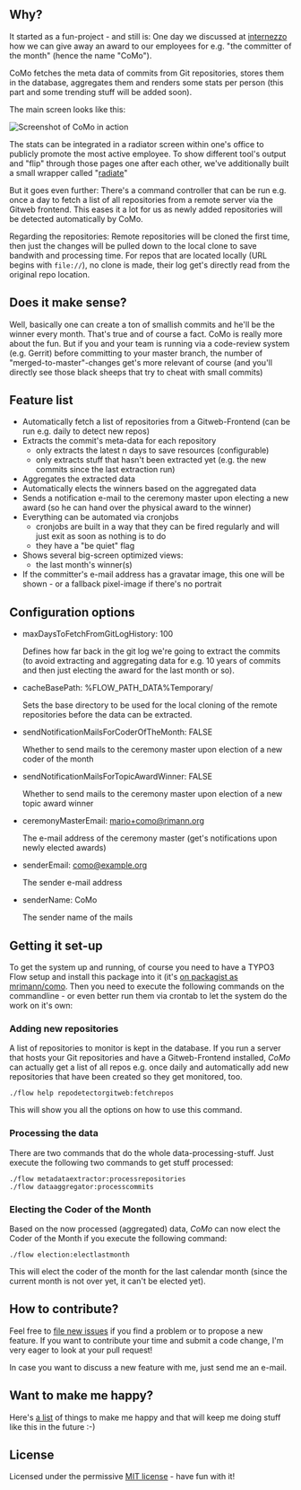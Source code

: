 ## Why?

It started as a fun-project - and still is: One day we discussed at [internezzo](http://www.internezzo.ch/) how we can give away an award to our employees for e.g. "the committer of the month" (hence the name "CoMo").

CoMo fetches the meta data of commits from Git repositories, stores them in the database, aggregates them and renders some stats per person (this part and some trending stuff will be added soon).

The main screen looks like this:

![Screenshot of CoMo in action](https://raw.github.com/mrimann/CoMo/master/Documentation/Screenshots/coderOfTheMonth.png)

The stats can be integrated in a radiator screen within one's office to publicly promote the most active employee. To show different tool's output and "flip" through those pages one after each other, we've additionally built a small wrapper called "[radiate](https://github.com/mrimann/radiate)"

But it goes even further: There's a command controller that can be run e.g. once a day to fetch a list of all repositories from a remote server via the Gitweb frontend. This eases it a lot for us as newly added repositories will be detected automatically by CoMo.

Regarding the repositories: Remote repositories will be cloned the first time, then just the changes will be pulled down to the local clone to save bandwith and processing time. For repos that are located locally (URL begins with ``file://``), no clone is made, their log get's directly read from the original repo location.

## Does it make sense?

Well, basically one can create a ton of smallish commits and he'll be the winner every month. That's true and of course a fact. CoMo is really more about the fun. But if you and your team is running via a code-review system (e.g. Gerrit) before committing to your master branch, the number of "merged-to-master"-changes get's more relevant of course (and you'll directly see those black sheeps that try to cheat with small commits)

## Feature list

- Automatically fetch a list of repositories from a Gitweb-Frontend (can be run e.g. daily to detect new repos)
- Extracts the commit's meta-data for each repository
	- only extracts the latest n days to save resources (configurable)
	- only extracts stuff that hasn't been extracted yet (e.g. the new commits since the last extraction run)
- Aggregates the extracted data
- Automatically elects the winners based on the aggregated data
- Sends a notification e-mail to the ceremony master upon electing a new award (so he can hand over the physical award to the winner)
- Everything can be automated via cronjobs
	- cronjobs are built in a way that they can be fired regularly and will just exit as soon as nothing is to do
	- they have a "be quiet" flag
- Shows several big-screen optimized views:
	- the last month's winner(s)
- If the committer's e-mail address has a gravatar image, this one will be shown - or a fallback pixel-image if there's no portrait

## Configuration options

- maxDaysToFetchFromGitLogHistory: 100

	Defines how far back in the git log we're going to extract the commits (to avoid extracting and aggregating data for e.g. 10 years of commits and then just electing the award for the last month or so).

- cacheBasePath: %FLOW_PATH_DATA%Temporary/

	Sets the base directory to be used for the local cloning of the remote repositories before the data can be extracted.

- sendNotificationMailsForCoderOfTheMonth: FALSE

	Whether to send mails to the ceremony master upon election of a new coder of the month

- sendNotificationMailsForTopicAwardWinner: FALSE

	Whether to send mails to the ceremony master upon election of a new topic award winner

- ceremonyMasterEmail: mario+como@rimann.org

	The e-mail address of the ceremony master (get's notifications upon newly elected awards)

- senderEmail: como@example.org

	The sender e-mail address

- senderName: CoMo

	The sender name of the mails


## Getting it set-up

To get the system up and running, of course you need to have a TYPO3 Flow setup and install this package into it (it's [on packagist as mrimann/como](https://packagist.org/packages/mrimann/como). Then you need to execute the following commands on the commandline - or even better run them via crontab to let the system do the work on it's own:

### Adding new repositories

A list of repositories to monitor is kept in the database. If you run a server that hosts your Git repositories and have a Gitweb-Frontend installed, *CoMo* can actually get a list of all repos e.g. once daily and automatically add new repositories that have been created so they get monitored, too.

	./flow help repodetectorgitweb:fetchrepos

This will show you all the options on how to use this command.


### Processing the data

There are two commands that do the whole data-processing-stuff. Just execute the following two commands to get stuff processed:

	./flow metadataextractor:processrepositories
	./flow dataaggregator:processcommits

### Electing the Coder of the Month

Based on the now processed (aggregated) data, *CoMo* can now elect the Coder of the Month if you execute the following command:

	./flow election:electlastmonth

This will elect the coder of the month for the last calendar month (since the current month is not over yet, it can't be elected yet).


## How to contribute?

Feel free to [file new issues](https://github.com/mrimann/Mrimann.CoMo/issues) if you find a problem or to propose a new feature. If you want to contribute your time and submit a code change, I'm very eager to look at your pull request!

In case you want to discuss a new feature with me, just send me an e-mail.

## Want to make me happy?

Here's [a list](http://www.rimann.org/support) of things to make me happy and that will keep me doing stuff like this in the future :-)

## License

Licensed under the permissive [MIT license](http://opensource.org/licenses/MIT) - have fun with it!